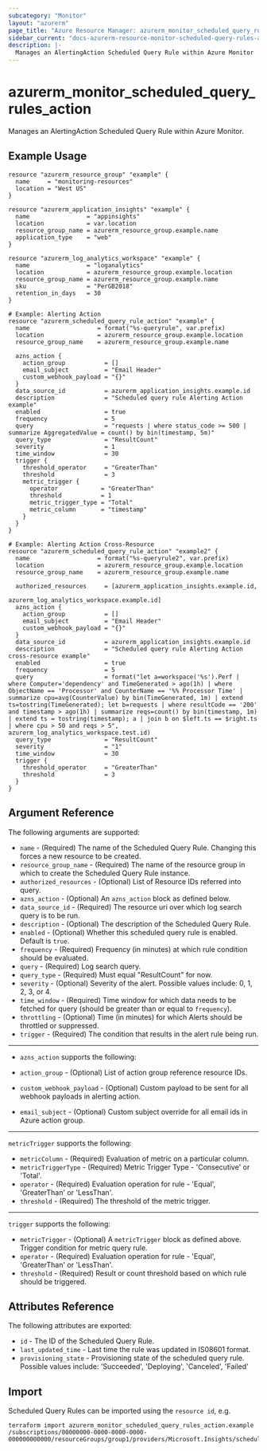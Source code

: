 ```yaml
---
subcategory: "Monitor"
layout: "azurerm"
page_title: "Azure Resource Manager: azurerm_monitor_scheduled_query_rules_action"
sidebar_current: "docs-azurerm-resource-monitor-scheduled-query-rules-action"
description: |-
  Manages an AlertingAction Scheduled Query Rule within Azure Monitor
---
```


# azurerm_monitor_scheduled_query_rules_action

Manages an AlertingAction Scheduled Query Rule within Azure Monitor.

## Example Usage

```hcl
resource "azurerm_resource_group" "example" {
  name     = "monitoring-resources"
  location = "West US"
}

resource "azurerm_application_insights" "example" {
  name                = "appinsights"
  location            = var.location
  resource_group_name = azurerm_resource_group.example.name
  application_type    = "web"
}

resource "azurerm_log_analytics_workspace" "example" {
  name                = "loganalytics"
  location            = azurerm_resource_group.example.location
  resource_group_name = azurerm_resource_group.example.name
  sku                 = "PerGB2018"
  retention_in_days   = 30
}

# Example: Alerting Action
resource "azurerm_scheduled_query_rule_action" "example" {
  name                   = format("%s-queryrule", var.prefix)
  location               = azurerm_resource_group.example.location
  resource_group_name    = azurerm_resource_group.example.name

  azns_action {
    action_group           = []
    email_subject          = "Email Header"
    custom_webhook_payload = "{}"
  }
  data_source_id           = azurerm_application_insights.example.id
  description              = "Scheduled query rule Alerting Action example"
  enabled                  = true
  frequency                = 5
  query                    = "requests | where status_code >= 500 | summarize AggregatedValue = count() by bin(timestamp, 5m)"
  query_type               = "ResultCount"
  severity                 = 1
  time_window              = 30
  trigger {
    threshold_operator     = "GreaterThan"
    threshold              = 3
    metric_trigger {
      operator            = "GreaterThan"
      threshold           = 1
      metric_trigger_type = "Total"
      metric_column       = "timestamp"
    }
  }
}

# Example: Alerting Action Cross-Resource
resource "azurerm_scheduled_query_rule_action" "example2" {
  name                   = format("%s-queryrule2", var.prefix)
  location               = azurerm_resource_group.example.location
  resource_group_name    = azurerm_resource_group.example.name

  authorized_resources     = [azurerm_application_insights.example.id,
                              azurerm_log_analytics_workspace.example.id]
  azns_action {
    action_group           = []
    email_subject          = "Email Header"
    custom_webhook_payload = "{}"
  }
  data_source_id           = azurerm_application_insights.example.id
  description              = "Scheduled query rule Alerting Action cross-resource example"
  enabled                  = true
  frequency                = 5
  query                    = format("let a=workspace('%s').Perf | where Computer='dependency' and TimeGenerated > ago(1h) | where ObjectName == 'Processor' and CounterName == '%% Processor Time' | summarize cpu=avg(CounterValue) by bin(TimeGenerated, 1m) | extend ts=tostring(TimeGenerated); let b=requests | where resultCode == '200' and timestamp > ago(1h) | summarize reqs=count() by bin(timestamp, 1m) | extend ts = tostring(timestamp); a | join b on $left.ts == $right.ts | where cpu > 50 and reqs > 5", azurerm_log_analytics_workspace.test.id)
  query_type               = "ResultCount"
  severity                 = "1"
  time_window              = 30
  trigger {
    threshold_operator     = "GreaterThan"
    threshold              = 3
  }
}
```

## Argument Reference

The following arguments are supported:

* `name` - (Required) The name of the Scheduled Query Rule. Changing this forces a new resource to be created.
* `resource_group_name` - (Required) The name of the resource group in which to create the Scheduled Query Rule instance.
* `authorized_resources` - (Optional) List of Resource IDs referred into query.
* `azns_action` - (Optional) An `azns_action` block as defined below.
* `data_source_id` - (Required) The resource uri over which log search query is to be run.
* `description` - (Optional) The description of the Scheduled Query Rule.
* `enabled` - (Optional) Whether this scheduled query rule is enabled.  Default is `true`.
* `frequency` - (Required) Frequency (in minutes) at which rule condition should be evaluated.
* `query` - (Required) Log search query.
* `query_type` - (Required) Must equal "ResultCount" for now.
* `severity` - (Optional) Severity of the alert. Possible values include: 0, 1, 2, 3, or 4.
* `time_window` - (Required) Time window for which data needs to be fetched for query (should be greater than or equal to `frequency`).
* `throttling` - (Optional) Time (in minutes) for which Alerts should be throttled or suppressed.
* `trigger` - (Required) The condition that results in the alert rule being run.

---

* `azns_action` supports the following:

* `action_group` - (Optional) List of action group reference resource IDs.
* `custom_webhook_payload` - (Optional) Custom payload to be sent for all webhook payloads in alerting action.
* `email_subject` - (Optional) Custom subject override for all email ids in Azure action group.

---

`metricTrigger` supports the following:

* `metricColumn` - (Required) Evaluation of metric on a particular column.
* `metricTriggerType` - (Required) Metric Trigger Type - 'Consecutive' or 'Total'.
* `operator` - (Required) Evaluation operation for rule - 'Equal', 'GreaterThan' or 'LessThan'.
* `threshold` - (Required) The threshold of the metric trigger.

---

`trigger` supports the following:

* `metricTrigger` - (Optional) A `metricTrigger` block as defined above. Trigger condition for metric query rule.
* `operator` - (Required) Evaluation operation for rule - 'Equal', 'GreaterThan' or 'LessThan'.
* `threshold` - (Required) Result or count threshold based on which rule should be triggered.

## Attributes Reference

The following attributes are exported:

* `id` - The ID of the Scheduled Query Rule.
* `last_updated_time` - Last time the rule was updated in IS08601 format.
* `provisioning_state` - Provisioning state of the scheduled query rule. Possible values include: 'Succeeded', 'Deploying', 'Canceled', 'Failed'

## Import

Scheduled Query Rules can be imported using the `resource id`, e.g.

```shell
terraform import azurerm_monitor_scheduled_query_rules_action.example /subscriptions/00000000-0000-0000-0000-000000000000/resourceGroups/group1/providers/Microsoft.Insights/scheduledQueryRules/myrulename
```
